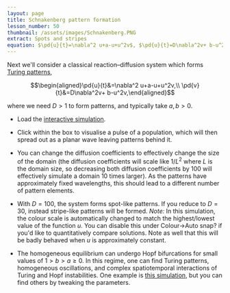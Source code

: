 ```yaml
---
layout: page
title: Schnakenberg pattern formation
lesson_number: 50
thumbnail: /assets/images/Schnakenberg.PNG
extract: Spots and stripes
equation: $\pd{u}{t}=\nabla^2 u+a-u+u^2v$, $\pd{u}{t}=D\nabla^2v+ b-u^2v$
---
```

Next we'll consider a classical reaction–diffusion system which forms [Turing patterns](https://en.wikipedia.org/wiki/Turing_pattern),

$$\begin{aligned}\pd{u}{t}&=\nabla^2 u+a-u+u^2v,\\ \pd{v}{t}&=D\nabla^2v+ b-u^2v,\end{aligned}$$

where we need $D>1$ to form patterns, and typically take $a,b>0$.

* Load the [interactive simulation](/sim/?preset=Schnakenberg). 

* Click within the box to visualise a pulse of a population, which will then spread out as a planar wave leaving patterns behind it. 

* You can change the diffusion coefficients to effectively change the size of the domain (the diffusion coefficients will scale like $1/L^2$ where $L$ is the domain size, so decreasing both diffusion coefficients by $100$ will effectively simulate a domain $10$ times larger). As the patterns have approximately fixed wavelengths, this should lead to a different number of pattern elements.

* With $D=100$, the system forms spot-like patterns. If you reduce to $D=30$, instead stripe-like patterns will be formed. *Note:* In this simulation, the colour scale is automatically changed to match the highest/lowest value of the function $u$. You can disable this under Colour→Auto snap? if you'd like to quantitatively compare solutions. Note as well that this will be badly behaved when $u$ is approximately constant.

* The homogeneous equilibrium can undergo Hopf bifurcations for small values of $1 > b > a \geq 0$. In this regime, one can find Turing patterns, homogeneous oscillations, and complex spatiotemporal interactions of Turing and Hopf instabilities. One example is [this simulation](/sim/?preset=SchnakenbergHopf), but you can find others by tweaking the parameters.
